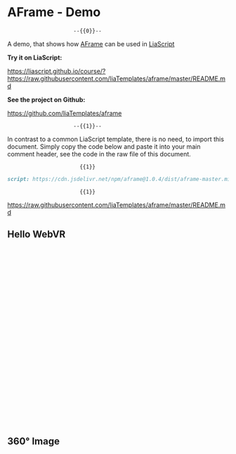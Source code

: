 <!--
author:   André Dietrich

email:    andre.dietrich@ovgu.de

version:  0.0.4

language: en

narrator: US English Female

logo:     demo.gif

comment:  Demo of using A-Frame in LiaScript for creating simple 3D scenes and
          add augmented reality movies and images.

script:   https://cdn.jsdelivr.net/npm/aframe@1.0.4/dist/aframe-master.min.js

-->

# AFrame - Demo

                         --{{0}}--
A demo, that shows how [AFrame](https://aframe.io) can be used in
[LiaScript](https://LiaScript.github.io)

__Try it on LiaScript:__

https://liascript.github.io/course/?https://raw.githubusercontent.com/liaTemplates/aframe/master/README.md

__See the project on Github:__

https://github.com/liaTemplates/aframe

                         --{{1}}--

In contrast to a common LiaScript template, there is no need, to import this
document. Simply copy the code below and paste it into your main comment header,
see the code in the raw file of this document.

                           {{1}}
``` markdown
script: https://cdn.jsdelivr.net/npm/aframe@1.0.4/dist/aframe-master.min.js
```

                           {{1}}
https://raw.githubusercontent.com/liaTemplates/aframe/master/README.md

## Hello WebVR


<div style="height: 400px; width: 100%">
<a-scene embedded background="color: #ECECEC">
  <a-box position="-1 0.5 -3" rotation="0 45 0" color="#4CC3D9" shadow></a-box>
  <a-sphere position="0 1.25 -5" radius="1.25" color="#EF2D5E" shadow></a-sphere>
  <a-cylinder position="1 0.75 -3" radius="0.5" height="1.5" color="#FFC65D" shadow></a-cylinder>
  <a-plane position="0 0 -4" rotation="-90 0 0" width="4" height="4" color="#7BC8A4" shadow></a-plane>
</a-scene>
</div>


## 360° Image

<div style="height: 400px; width: 100%">
<a-scene embedded>
  <a-sky src="https://raw.githubusercontent.com/aframevr/aframe/v0.9.0/examples/boilerplate/panorama/puydesancy.jpg" rotation="0 -130 0"></a-sky>

  <a-text font="kelsonsans" value="Puy de Sancy, France" width="6" position="-2.5 0.25 -1.5" rotation="0 15 0"></a-text>
</a-scene>
</div>
